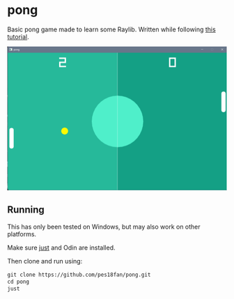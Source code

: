 # pong

Basic pong game made to learn some Raylib. Written while following
[this tutorial](https://www.youtube.com/watch?v=VLJlTaFvHo4).

<img src="./assets/pong.png" alt="Image of the pong game running" />

## Running

This has only been tested on Windows, but may also work on other platforms.

Make sure [just](https://www.github.com/casey/just) and Odin are installed.

Then clone and run using:

```
git clone https://github.com/pes18fan/pong.git
cd pong
just
```
